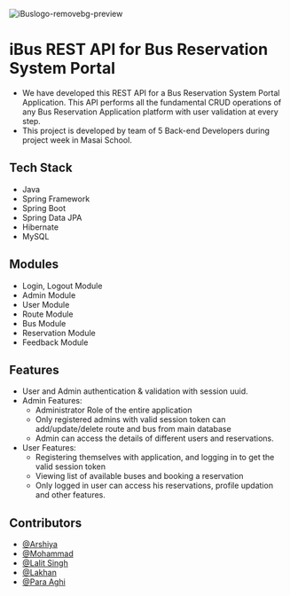 ![iBuslogo-removebg-preview](https://user-images.githubusercontent.com/100846744/200823463-827828d9-f686-4bc4-a9d5-eb1df69472e7.png)
# iBus REST API for Bus Reservation System Portal 

* We have developed this REST API for a Bus Reservation System Portal Application. This API performs all the fundamental CRUD operations of any Bus Reservation Application platform with user validation at every step.
* This project is developed by team of 5 Back-end Developers during project week in Masai School. 

## Tech Stack

* Java
* Spring Framework
* Spring Boot
* Spring Data JPA
* Hibernate
* MySQL

## Modules

* Login, Logout Module
* Admin Module
* User Module
* Route Module
* Bus Module
* Reservation Module
* Feedback Module

## Features

* User and Admin authentication & validation with session uuid.
* Admin Features:
    * Administrator Role of the entire application
    * Only registered admins with valid session token can add/update/delete route and bus from main database
    * Admin can access the details of different users and reservations.
* User Features:
    * Registering themselves with application, and logging in to get the valid session token
    * Viewing list of available buses and booking a reservation
    * Only logged in user can access his reservations, profile updation and other features.

## Contributors

* [@Arshiya](https://github.com/arshiya786-af)
* [@Mohammad](https://github.com/ahtishamkhan5678)
* [@Lalit Singh](https://github.com/)
* [@Lakhan](https://github.com/)
* [@Para Aghi](https://github.com/)
